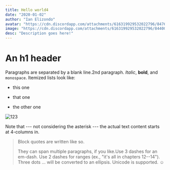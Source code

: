 ```yaml
---
title: Hello world4
date: "2020-01-02"
author: "Ian Elizondo"
avatar: "https://cdn.discordapp.com/attachments/616319929532022796/847658206725668894/1612222001434.png"
image: "https://cdn.discordapp.com/attachments/616319929532022796/844008650891722762/unknown.png"
desc: "Description goes here!"
---
```


# An h1 header

Paragraphs are separated by a blank line.2nd paragraph. _Italic_, **bold**, and `monospace`. Itemized lists look like:

- this one

- that one
- the other one

![123](https://cdn.discordapp.com/attachments/616319929532022796/844008650891722762/unknown.png)

Note that --- not considering the asterisk --- the actual text content starts at 4-columns in.

> Block quotes are
> written like so.
>
> They can span multiple paragraphs,
> if you like.Use 3 dashes for an em-dash. Use 2 dashes for ranges (ex., "it's all in chapters 12--14"). Three dots ... will be converted to an ellipsis.
> Unicode is supported. ☺

